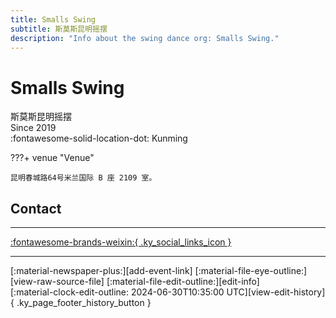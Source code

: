 ```yaml
---
title: Smalls Swing
subtitle: 斯莫斯昆明摇摆
description: "Info about the swing dance org: Smalls Swing."
---
```


# Smalls Swing

斯莫斯昆明摇摆  
Since 2019  
:fontawesome-solid-location-dot: Kunming  


???+ venue "Venue"

    昆明春城路64号米兰国际 B 座 2109 室。  

## Contact


---

 [:fontawesome-brands-weixin:{ .ky_social_links_icon }](# "SmallsSwing斯莫斯昆明摇摆")

---

<div class="ky_page_footer" markdown>
<div class="ky_page_footer_trailing" markdown="span">
[:material-newspaper-plus:][add-event-link]
[:material-file-eye-outline:][view-raw-source-file]
[:material-file-edit-outline:][edit-info]
</div>
<div class="ky_page_footer_leading" markdown="span">
[:material-clock-edit-outline: 2024-06-30T10:35:00 UTC][view-edit-history]{ .ky_page_footer_history_button }
</div>
</div>

[add-event-link]: https://github.com/swingdance/events/issues/new?assignees=&labels=add+event&projects=&template=02-add_entity.yml&title=%5Bzh_CN%5D%20Add%20Event%3A%20%3CName%3E&region=zh_CN&province=Yunnan&city=Kunming&org_id=smalls-swing "Add Event"
[view-raw-source-file]: https://github.com/swingdance/orgs/blob/main/zh_CN/smalls-swing.json "View Raw Source File"
[edit-info]: https://github.com/swingdance/orgs/issues/new?assignees=&labels=update+org&projects=&template=03-update_entity.yml&title=%5Bzh_CN%5D%20Update%20Org%3A%20Smalls%20Swing&region=zh_CN&id=smalls-swing&name=Smalls%20Swing "Edit Info"

[view-edit-history]: https://github.com/swingdance/orgs/commits/main/zh_CN/smalls-swing.json "View Edit History"
